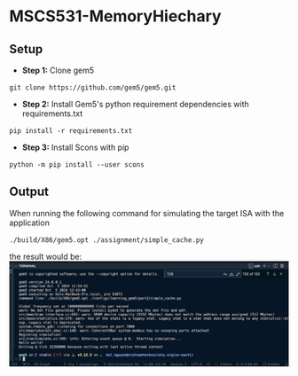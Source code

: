 # MSCS531-MemoryHiechary

## Setup
- **Step 1:** Clone gem5
```
git clone https://github.com/gem5/gem5.git
```
- **Step 2:** Install Gem5's python requirement dependencies with requirements.txt
```
pip install -r requirements.txt
```
- **Step 3:** Install Scons with pip
```
python -m pip install --user scons
```

## Output
When running the following command for simulating the target ISA with the application
```
./build/X86/gem5.opt ./assignment/simple_cache.py
```
the result would be:
![Simulation Output](./SimulationOutput.png)